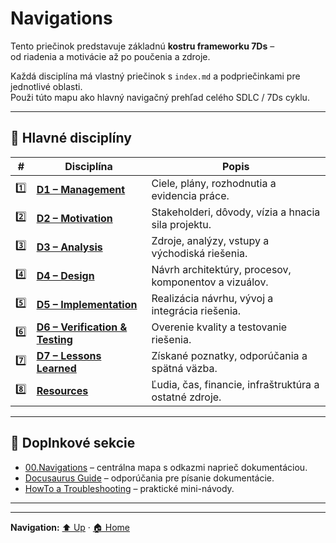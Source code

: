 # Navigations

Tento priečinok predstavuje základnú **kostru frameworku 7Ds** –  
od riadenia a motivácie až po poučenia a zdroje.

Každá disciplína má vlastný priečinok s `index.md` a podpriečinkami pre jednotlivé oblasti.  
Použi túto mapu ako hlavný navigačný prehľad celého SDLC / 7Ds cyklu.

---

## 📂 Hlavné disciplíny

| # | Disciplína | Popis |
|---|-------------|--------|
| 1️⃣ | [**D1 – Management**](./01.D1-Management/index.md) | Ciele, plány, rozhodnutia a evidencia práce. |
| 2️⃣ | [**D2 – Motivation**](./02.D2-Motivation/index.md) | Stakeholderi, dôvody, vízia a hnacia sila projektu. |
| 3️⃣ | [**D3 – Analysis**](./03.D3-Analysis/index.md) | Zdroje, analýzy, vstupy a východiská riešenia. |
| 4️⃣ | [**D4 – Design**](./04.D4-Design/index.md) | Návrh architektúry, procesov, komponentov a vizuálov. |
| 5️⃣ | [**D5 – Implementation**](./05.D5-Implementation/index.md) | Realizácia návrhu, vývoj a integrácia riešenia. |
| 6️⃣ | [**D6 – Verification & Testing**](./06.D6-Verification-Testing/index.md) | Overenie kvality a testovanie riešenia. |
| 7️⃣ | [**D7 – Lessons Learned**](./07.D7-LessonLearned/index.md) | Získané poznatky, odporúčania a spätná väzba. |
| 8️⃣ | [**Resources**](./08.Resources/index.md) | Ľudia, čas, financie, infraštruktúra a ostatné zdroje. |

---

## 🧩 Doplnkové sekcie

- [00.Navigations](./00.Navigations/index.md) – centrálna mapa s odkazmi naprieč dokumentáciou.  
- [Docusaurus Guide](./01.D1-Management/02.Strategy/Docusaurus-Guide/Guide_Intro.md) – odporúčania pre písanie dokumentácie.  
- [HowTo a Troubleshooting](./07.D7-LessonLearned/06.HowTo/index.md) – praktické mini-návody.  

---



---
**Navigation:** [⬆️ Up](../index.md) · [🏠 Home](../index.md)
